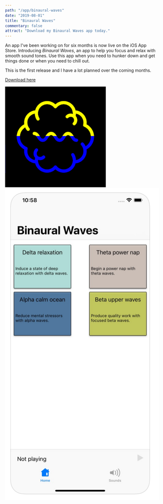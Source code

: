 ```yaml
---
path: "/app/binaural-waves"
date: "2019-08-01"
title: "Binaural Waves"
commentary: false
attract: "Download my Binaural Waves app today."
---
```

An app I've been working on for six months is now live on the iOS App Store.
Introducing *Binaural Waves*, an app to help you focus and relax with smooth
sound tones.  Use this app when you need to hunker down and get things done or
when you need to chill out.

This is the first release and I have a lot planned over the coming months.

[Download here](https://apps.apple.com/us/app/binaural-waves/id1459988902)

![](./images/binaural-waves-icon.png)
![](./images/binaural-waves-app-screenshot.png)

